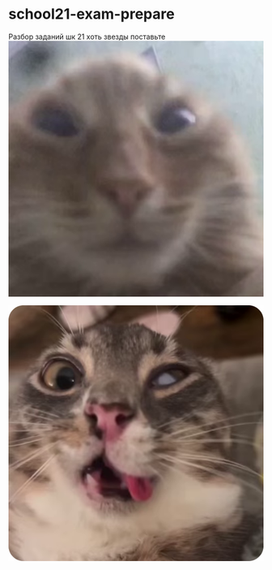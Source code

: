 # school21-exam-prepare
Разбор заданий шк 21
хоть звезды поставьте
![alt text](https://github.com/dpxlwop/school21-exam-prepare/blob/main/pic/pic2.png "боже мой...")

![alt text](https://github.com/dpxlwop/school21-exam-prepare/blob/main/pic/pic1.png "господи...")


